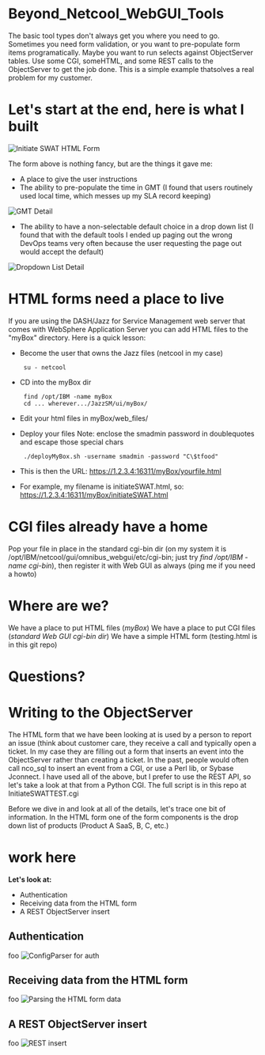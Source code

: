 # Beyond_Netcool_WebGUI_Tools
The basic tool types don't always get you where you need to go.  Sometimes you need form validation, or you want to pre-populate form items programatically.  Maybe you want to run selects against ObjectServer tables.  Use some CGI, someHTML, and some REST calls to the ObjectServer to get the job done.  This is a simple example thatsolves a real problem for my customer.

Let's start at the end, here is what I built
============================================
![Initiate SWAT HTML Form](https://user-images.githubusercontent.com/25182304/33849871-f4e6a5a0-de7f-11e7-9b8e-4b23b49dadb6.png)

The form above is nothing fancy, but are the things it gave me:
 - A place to give the user instructions
 - The ability to pre-populate the time in GMT (I found that users routinely used local time, which messes up my SLA record keeping)
 
 ![GMT Detail](https://user-images.githubusercontent.com/25182304/33849888-0178fc78-de80-11e7-9f14-c077e8b80b4d.png)
 - The ability to have a non-selectable default choice in a drop down list (I found that with the default tools I ended up paging out the wrong DevOps teams very often because the user requesting the page out would accept the default)
 
 ![Dropdown List Detail](https://user-images.githubusercontent.com/25182304/33849876-f8dab098-de7f-11e7-8d76-b16b3d7ad01b.png)


HTML forms need a place to live
===============================

If you are using the DASH/Jazz for Service Management web server that comes with WebSphere Application Server you can add HTML files to the "myBox" directory. Here is a quick lesson:

 - Become the user that owns the Jazz files (netcool in my case)

        su - netcool

 - CD into the myBox dir

        find /opt/IBM -name myBox
        cd ... wherever.../JazzSM/ui/myBox/

 - Edit your html files in myBox/web_files/

 - Deploy your files Note: enclose the smadmin password in doublequotes and escape those special chars

        ./deployMyBox.sh -username smadmin -password "C\$tfood"

 - This is then the URL: https://1.2.3.4:16311/myBox/yourfile.html

 - For example, my filename is initiateSWAT.html, so: https://1.2.3.4:16311/myBox/initiateSWAT.html


CGI files already have a home
=============================

Pop your file in place in the standard cgi-bin dir (on my system it is /opt/IBM/netcool/gui/omnibus_webgui/etc/cgi-bin; just try *find /opt/IBM -name cgi-bin*), then register it with Web GUI as always (ping me if you need a howto)

Where are we?
=============

We have a place to put HTML files (*myBox*)
We have a place to put CGI files (*standard Web GUI cgi-bin dir*)
We have a simple HTML form (testing.html is in this git repo)

Questions?
==========

Writing to the ObjectServer
===========================
The HTML form that we have been looking at is used by a person to report an issue (think about customer care, they receive a call and typically open a ticket.  In my case they are filling out a form that inserts an event into the ObjectServer rather than creating a ticket.  In the past, people would often call nco_sql to insert an event from a CGI, or use a Perl lib, or Sybase Jconnect.  I have used all of the above, but I prefer to use the REST API, so let's take a look at that from a Python CGI.  The full script is in this repo at InitiateSWATTEST.cgi

Before we dive in and look at all of the details, let's trace one bit of information.  In the HTML form one of the form components is the drop down list of products (Product A SaaS, B, C, etc.)

work here
=========

**Let's look at:**
 - Authentication
 - Receiving data from the HTML form
 - A REST ObjectServer insert
 
 Authentication
 --------------
 foo
 ![ConfigParser for auth](https://user-images.githubusercontent.com/25182304/33853621-8905d1f0-de8c-11e7-94f5-2e3675c3001f.png)
 
 Receiving data from the HTML form
 ---------------------------------
 foo
 ![Parsing the HTML form data](https://user-images.githubusercontent.com/25182304/33853625-8dbb3690-de8c-11e7-9bf1-65464451e365.png)
 
 A REST ObjectServer insert
 --------------------------
 foo
 ![REST insert](https://user-images.githubusercontent.com/25182304/33853650-acbf9cc0-de8c-11e7-880e-48ab9292e6a5.png)
 

